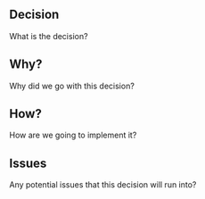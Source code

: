 ## Decision 
What is the decision?

## Why?
Why did we go with this decision?

## How?
How are we going to implement it?

## Issues
Any potential issues that this decision will run into?
